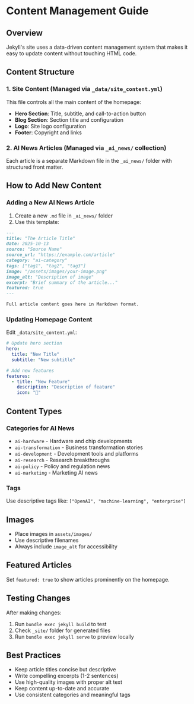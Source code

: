 # Content Management Guide

## Overview
Jekyll's site uses a data-driven content management system that makes it easy to update content without touching HTML code.

## Content Structure

### 1. Site Content (Managed via `_data/site_content.yml`)
This file controls all the main content of the homepage:

- **Hero Section**: Title, subtitle, and call-to-action button
- **Blog Section**: Section title and configuration
- **Logo**: Site logo configuration  
- **Footer**: Copyright and links

### 2. AI News Articles (Managed via `_ai_news/` collection)
Each article is a separate Markdown file in the `_ai_news/` folder with structured front matter.

## How to Add New Content

### Adding a New AI News Article
1. Create a new `.md` file in `_ai_news/` folder
2. Use this template:

```markdown
---
title: "The Article Title"
date: 2025-10-13
source: "Source Name"
source_url: "https://example.com/article"
category: "ai-category"
tags: ["tag1", "tag2", "tag3"]
image: "/assets/images/your-image.png"
image_alt: "Description of image"
excerpt: "Brief summary of the article..."
featured: true
---

Full article content goes here in Markdown format.
```

### Updating Homepage Content
Edit `_data/site_content.yml`:

```yaml
# Update hero section
hero:
  title: "New Title"
  subtitle: "New subtitle"

# Add new features
features:
  - title: "New Feature"
    description: "Description of feature"
    icon: "🔧"
```

## Content Types

### Categories for AI News
- `ai-hardware` - Hardware and chip developments
- `ai-transformation` - Business transformation stories
- `ai-development` - Development tools and platforms
- `ai-research` - Research breakthroughs
- `ai-policy` - Policy and regulation news
- `ai-marketing` - Marketing AI news

### Tags
Use descriptive tags like: `["OpenAI", "machine-learning", "enterprise"]`

## Images
- Place images in `assets/images/`
- Use descriptive filenames
- Always include `image_alt` for accessibility

## Featured Articles
Set `featured: true` to show articles prominently on the homepage.

## Testing Changes
After making changes:
1. Run `bundle exec jekyll build` to test
2. Check `_site/` folder for generated files
3. Run `bundle exec jekyll serve` to preview locally

## Best Practices
- Keep article titles concise but descriptive
- Write compelling excerpts (1-2 sentences)
- Use high-quality images with proper alt text
- Keep content up-to-date and accurate
- Use consistent categories and meaningful tags